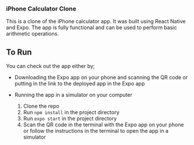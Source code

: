 ### iPhone Calculator Clone

This is a clone of the iPhone calculator app. It was built using React Native and Expo. The app is fully functional and can be used to perform basic arithmetic operations.


## To Run
You can check out the app either by;

- Downloading the Expo app on your phone and scanning the QR code or putting in the link to the deployed app in the Expo app

- Running the app in a simulator on your computer
  1. Clone the repo
  2. Run `npm install` in the project directory
  3. Run `expo start` in the project directory
  4. Scan the QR code in the terminal with the Expo app on your phone or follow the instructions in the terminal to open the app in a simulator
